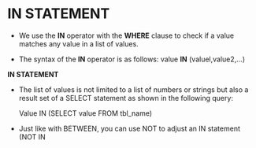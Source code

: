 # IN STATEMENT
- We use the **IN** operator with the **WHERE** clause to check if a value
matches any value in a list of values.


- The syntax of the **IN** operator is as
follows: value **IN** (valuel,value2,...)


**IN STATEMENT**
- The list of values is not limited to a list of numbers or strings but also a
result set of a SELECT statement as shown in the following query:


    Value IN (SELECT value FROM tbl_name)
    

- Just like with BETWEEN, you can use NOT to adjust an IN statement
(NOT IN